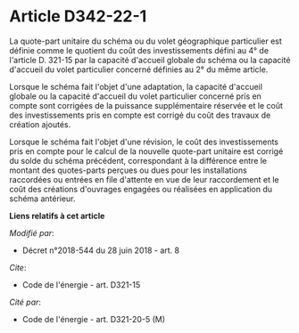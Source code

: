 # Article D342-22-1

La quote-part unitaire du schéma ou du volet géographique particulier est définie comme le quotient du coût des
investissements défini au 4° de l'article D. 321-15 par la capacité d'accueil globale du schéma ou la capacité d'accueil du
volet particulier concerné définies au 2° du même article.

Lorsque le schéma fait l'objet d'une adaptation, la capacité d'accueil globale ou la capacité d'accueil du volet particulier
concerné pris en compte sont corrigées de la puissance supplémentaire réservée et le coût des investissements pris en compte
est corrigé du coût des travaux de création ajoutés.

Lorsque le schéma fait l'objet d'une révision, le coût des investissements pris en compte pour le calcul de la nouvelle
quote-part unitaire est corrigé du solde du schéma précédent, correspondant à la différence entre le montant des quotes-parts
perçues ou dues pour les installations raccordées ou entrées en file d'attente en vue de leur raccordement et le coût des
créations d'ouvrages engagées ou réalisées en application du schéma antérieur.

**Liens relatifs à cet article**

_Modifié par_:

  - Décret n°2018-544 du 28 juin 2018 - art. 8

_Cite_:

  - Code de l'énergie - art. D321-15

_Cité par_:

  - Code de l'énergie - art. D321-20-5 (M)
